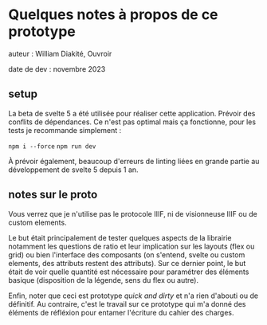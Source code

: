 # Quelques notes à propos de ce prototype

auteur : William Diakité, Ouvroir

date de dev : novembre 2023


## setup
La beta de svelte 5 a été utilisée pour réaliser cette application. Prévoir des conflits de dépendances. Ce n'est pas optimal mais ça fonctionne, pour les tests je recommande simplement : 

`npm i --force`
`npm run dev`

À prévoir également, beaucoup d'erreurs de linting liées en grande partie au développement de svelte 5 depuis 1 an.

## notes sur le proto

Vous verrez que je n'utilise pas le protocole IIIF, ni de visionneuse IIIF ou  de custom elements. 

Le but était principalement de tester quelques aspects de la librairie notamment les questions de ratio et leur implication sur les layouts (flex ou grid) ou bien l'interface des composants (on s'entend, svelte ou custom elements, des attributs restent des attributs). Sur ce dernier point, le but était de voir quelle quantité est nécessaire pour paramétrer des éléments basique (disposition de la légende, sens du flex ou autre).

Enfin, noter que ceci est prototype *quick and dirty* et n'a rien d'abouti ou de définitif. Au contraire, c'est le travail sur ce prototype qui m'a donné des éléments de réfléxion pour entamer l'écriture du cahier des charges.
